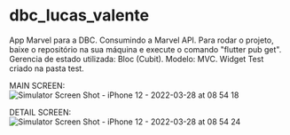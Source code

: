 # dbc_lucas_valente

App Marvel para a DBC. Consumindo a Marvel API.
Para rodar o projeto, baixe o repositório na sua máquina e execute o comando "flutter pub get".
Gerencia de estado utilizada: Bloc (Cubit).
Modelo: MVC. Widget Test criado na pasta test.

MAIN SCREEN:
![Simulator Screen Shot - iPhone 12 - 2022-03-28 at 08 54 18](https://user-images.githubusercontent.com/17681714/160394017-7493ef70-adda-4500-b142-f4a78098bdeb.png)

DETAIL SCREEN:
![Simulator Screen Shot - iPhone 12 - 2022-03-28 at 08 54 24](https://user-images.githubusercontent.com/17681714/160394062-085d06ba-84a5-419f-a777-1312e74e18d9.png)


